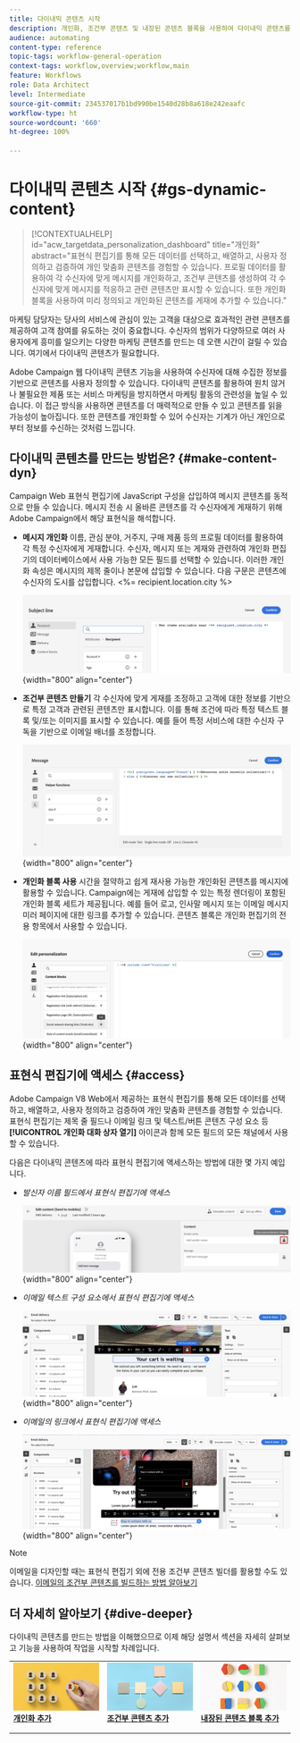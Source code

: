 ```yaml
---
title: 다이내믹 콘텐츠 시작
description: 개인화, 조건부 콘텐츠 및 내장된 콘텐츠 블록을 사용하여 다이내믹 콘텐츠를 만드는 방법에 대해 알아봅니다.
audience: automating
content-type: reference
topic-tags: workflow-general-operation
context-tags: workflow,overview;workflow,main
feature: Workflows
role: Data Architect
level: Intermediate
source-git-commit: 234537017b1bd990be1540d28b8a618e242eaafc
workflow-type: ht
source-wordcount: '660'
ht-degree: 100%

---
```



# 다이내믹 콘텐츠 시작 {#gs-dynamic-content}

>[!CONTEXTUALHELP]
>id="acw_targetdata_personalization_dashboard"
>title="개인화"
>abstract="표현식 편집기를 통해 모든 데이터를 선택하고, 배열하고, 사용자 정의하고 검증하여 개인 맞춤화 콘텐츠를 경험할 수 있습니다. 프로필 데이터를 활용하여 각 수신자에 맞게 메시지를 개인화하고, 조건부 콘텐츠를 생성하여 각 수신자에 맞게 메시지를 적응하고 관련 콘텐츠만 표시할 수 있습니다. 또한 개인화 블록을 사용하여 미리 정의되고 개인화된 콘텐츠를 게재에 추가할 수 있습니다."

마케팅 담당자는 당사의 서비스에 관심이 있는 고객을 대상으로 효과적인 관련 콘텐츠를 제공하여 고객 참여를 유도하는 것이 중요합니다. 수신자의 범위가 다양하므로 여러 사용자에게 흥미를 일으키는 다양한 마케팅 콘텐츠를 만드는 데 오랜 시간이 걸릴 수 있습니다. 여기에서 다이내믹 콘텐츠가 필요합니다.

Adobe Campaign 웹 다이내믹 콘텐츠 기능을 사용하여 수신자에 대해 수집한 정보를 기반으로 콘텐츠를 사용자 정의할 수 있습니다. 다이내믹 콘텐츠를 활용하여 원치 않거나 불필요한 제품 또는 서비스 마케팅을 방지하면서 마케팅 활동의 관련성을 높일 수 있습니다. 이 접근 방식을 사용하면 콘텐츠를 더 매력적으로 만들 수 있고 콘텐츠를 읽을 가능성이 높아집니다. 또한 콘텐츠를 개인화할 수 있어 수신자는 기계가 아닌 개인으로부터 정보를 수신하는 것처럼 느낍니다.

## 다이내믹 콘텐츠를 만드는 방법은? {#make-content-dyn}

Campaign Web 표현식 편집기에 JavaScript 구성을 삽입하여 메시지 콘텐츠를 동적으로 만들 수 있습니다. 메시지 전송 시 올바른 콘텐츠를 각 수신자에게 게재하기 위해 Adobe Campaign에서 해당 표현식을 해석합니다.

* **메시지 개인화** 이름, 관심 분야, 거주지, 구매 제품 등의 프로필 데이터를 활용하여 각 특정 수신자에게 게재합니다. 수신자, 메시지 또는 게재와 관련하여 개인화 편집기의 데이터베이스에서 사용 가능한 모든 필드를 선택할 수 있습니다. 이러한 개인화 속성은 메시지의 제목 줄이나 본문에 삽입할 수 있습니다. 다음 구문은 콘텐츠에 수신자의 도시를 삽입합니다. &lt;%= recipient.location.city %>

  ![](assets/perso-subject-line.png){width="800" align="center"}

* **조건부 콘텐츠 만들기** 각 수신자에 맞게 게재를 조정하고 고객에 대한 정보를 기반으로 특정 고객과 관련된 콘텐츠만 표시합니다. 이를 통해 조건에 &#x200B;&#x200B;따라 특정 텍스트 블록 및/또는 이미지를 표시할 수 있습니다. 예를 들어 특정 서비스에 대한 수신자 구독을 기반으로 이메일 배너를 조정합니다.

  ![](assets/condition-sample.png){width="800" align="center"}

* **개인화 블록 사용** 시간을 절약하고 쉽게 재사용 가능한 개인화된 콘텐츠를 메시지에 활용할 수 있습니다. Campaign에는 게재에 삽입할 수 있는 특정 렌더링이 포함된 개인화 블록 세트가 제공됩니다. 예를 들어 로고, 인사말 메시지 또는 이메일 메시지 미러 페이지에 대한 링크를 추가할 수 있습니다. 콘텐츠 블록은 개인화 편집기의 전용 항목에서 사용할 수 있습니다.

  ![](assets/content-blocks.png){width="800" align="center"}

## 표현식 편집기에 액세스 {#access}

Adobe Campaign V8 Web에서 제공하는 표현식 편집기를 통해 모든 데이터를 선택하고, 배열하고, 사용자 정의하고 검증하여 개인 맞춤화 콘텐츠를 경험할 수 있습니다. 표현식 편집기는 제목 줄 필드나 이메일 링크 및 텍스트/버튼 콘텐츠 구성 요소 등 **[!UICONTROL 개인화 대화 상자 열기]** 아이콘과 함께 모든 필드의 모든 채널에서 사용할 수 있습니다.

다음은 다이내믹 콘텐츠에 따라 표현식 편집기에 액세스하는 방법에 대한 몇 가지 예입니다.

* *발신자 이름 필드에서 표현식 편집기에 액세스*

  ![](assets/expression-editor-access.png){width="800" align="center"}

* *이메일 텍스트 구성 요소에서 표현식 편집기에 액세스*

  ![](assets/expression-editor-access-email.png){width="800" align="center"}

* *이메일의 링크에서 표현식 편집기에 액세스*

  ![](assets/perso-link-insert-icon.png){width="800" align="center"}

>[!NOTE]
>
>이메일을 디자인할 때는 표현식 편집기 외에 전용 조건부 콘텐츠 빌더를 활용할 수도 있습니다. [이메일의 조건부 콘텐츠를 빌드하는 방법 알아보기](conditions.md)

## 더 자세히 알아보기 {#dive-deeper}

다이내믹 콘텐츠를 만드는 방법을 이해했으므로 이제 해당 설명서 섹션을 자세히 살펴보고 기능을 사용하여 작업을 시작할 차례입니다.

<table style="table-layout:fixed"><tr style="border: 0;">
<td>
<a href="personalize.md">
<img alt="콘텐츠 개인화" src="assets/do-not-localize/dynamic-personalization.jpg">
</a>
<div>
<a href="personalize.md"><strong>개인화 추가</strong></a>
</div>
<p>
</td>
<td>
<a href="conditions.md">
<img alt="리드" src="assets/do-not-localize/dynamic-conditional.jpg">
</a>
<div><a href="conditions.md"><strong>조건부 콘텐츠 추가</strong>
</div>
<p>
</td>
<td>
<a href="content-blocks.md">
<img alt="저빈도" src="assets/do-not-localize/dynamic-content-blocks.jpg">
</a>
<div>
<a href="content-blocks.md"><strong>내장된 콘텐츠 블록 추가</strong></a>
</div>
<p></td>
</tr></table>
